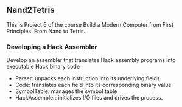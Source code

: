 ## Nand2Tetris
This is Project 6 of the course Build a Modern Computer from First Principles: From Nand to Tetris. <br>
### Developing a Hack Assembler
Develop an assembler that translates Hack assembly programs into executable Hack binary code
- Parser: unpacks each instruction into its underlying fields
- Code: translates each field into its corresponding binary value
- SymbolTable: manages the symbol table
- HackAssembler: initializes I/O files and drives the process.
